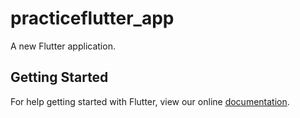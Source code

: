 # practiceflutter_app

A new Flutter application.

## Getting Started

For help getting started with Flutter, view our online
[documentation](https://flutter.io/).
